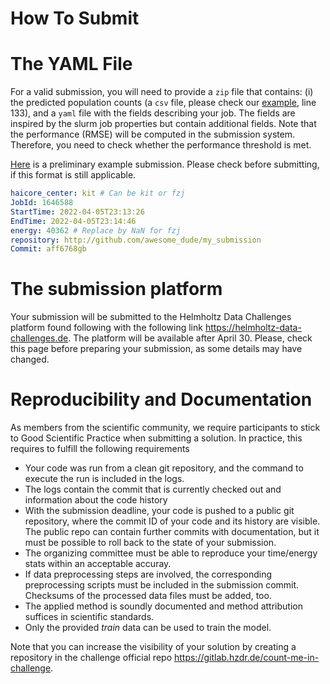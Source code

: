 How To Submit
============
# The YAML File
For a valid submission, you will need to provide a `zip` file that contains: (i) the predicted population counts (a `csv` file, please check our [example](../rf_regression.py), line 133), and a `yaml` file with the fields describing your job. The fields are inspired by the slurm job properties but contain additional fields. Note that the performance (RMSE) will be computed in the submission system. Therefore, you need to check whether the performance threshold is met.

[Here](submission_template.yaml) is a preliminary example submission. Please check before submitting, if this format is still applicable.

```yaml
haicore_center: kit # Can be kit or fzj
JobId: 1646588
StartTime: 2022-04-05T23:13:26 
EndTime: 2022-04-05T23:14:46
energy: 40362 # Replace by NaN for fzj
repository: http://github.com/awesome_dude/my_submission
Commit: aff6768gb
```

# The submission platform
Your submission will be submitted to the Helmholtz Data Challenges platform found following with the following link https://helmholtz-data-challenges.de. The platform will be available after April 30. Please, check this page before preparing your submission, as some details may have changed.

# Reproducibility and Documentation
As members from the scientific community, we require participants to stick to Good Scientific Practice when submitting a solution. In practice, this requires to fulfill the following requirements
- Your code was run from a clean git repository, and the command to execute the run is included in the logs.
- The logs contain the commit that is currently checked out and information about the code history
- With the submission deadline, your code is pushed to a public git repository, where the commit ID of your code and its history are visible. The public repo can contain further commits with documentation, but it must be possible to roll back to the state of your submission.
- The organizing committee must be able to reproduce your time/energy stats within an acceptable accuray.
- If data preprocessing steps are involved, the corresponding preprocessing scripts must be included in the submission commit. Checksums of the processed data files must be added, too.
- The applied method is soundly documented and method attribution suffices in scientific standards.
- Only the provided *train* data can be used to train the model.

Note that you can increase the visibility of your solution by creating a repository in the challenge official repo https://gitlab.hzdr.de/count-me-in-challenge. 

